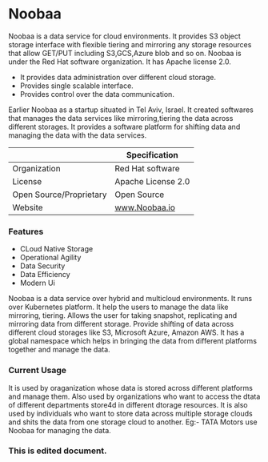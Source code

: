﻿# Noobaa

Noobaa is a data service for cloud environments. It provides S3 object storage interface with flexible tiering and mirroring any storage resources that allow GET/PUT including S3,GCS,Azure blob and so on. Noobaa is under the Red Hat software organization. It has Apache license 2.0.
- It provides data administration over different cloud storage.  
- Provides single scalable interface.
- Provides control over the data communication.

Earlier Noobaa as a startup situated in Tel Aviv, Israel. It created softwares that manages the data services like mirroring,tiering the data across different storages. It provides a software platform for shifting data and managing the data with the data services.

|                |Specification                         |
|----------------|-------------------------------|
|Organization|Red Hat software           |
|License      |Apache License 2.0          |
|Open Source/Proprietary          |Open Source |
|Website      |   www.Noobaa.io |

### Features
- CLoud Native Storage
- Operational Agility
- Data Security
- Data Efficiency
- Modern Ui

Noobaa is a data service over hybrid and multicloud environments. It runs over Kubernetes platform. It help the users to manage the data like mirroring, tiering. Allows the user for taking snapshot, replicating and mirroring data from different storage. Provide shifting of data across different cloud storages like S3, Microsoft Azure, Amazon AWS. It has a global namespace which helps in bringing the data from different platforms together and manage the data.

### Current Usage

It is used by oraganization whose data is stored across different platforms and manage them. Also used by organizations who want to access the dtata of different departments store4d in different dtorage resources. It is also used by individuals who want to store data across multiple storage clouds and shits the data from one storage cloud to another.
Eg:- TATA Motors use Noobaa for managing the data.

### This is edited document.
